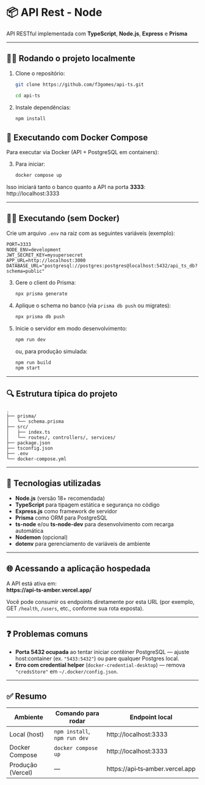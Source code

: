 # 📦 API Rest - Node

API RESTful implementada com **TypeScript**, **Node.js**, **Express** e **Prisma**

---

## 🧑‍💻 Rodando o projeto localmente

1. Clone o repositório:

   ```bash
   git clone https://github.com/f3gomes/api-ts.git

   cd api-ts
   ```

2. Instale dependências:

   ```bash
   npm install
   ```

## 🐳 Executando com Docker Compose

Para executar via Docker (API + PostgreSQL em containers):

3. Para iniciar:

   ```bash
   docker compose up
   ```

Isso iniciará tanto o banco quanto a API na porta **3333**: http://localhost:3333

---

## 🧑‍💻 Executando (sem Docker)

Crie um arquivo `.env` na raiz com as seguintes variáveis (exemplo):

```env
PORT=3333
NODE_ENV=development
JWT_SECRET_KEY=mysupersecret
APP_URL=http://localhost:3000
DATABASE_URL="postgresql://postgres:postgres@localhost:5432/api_ts_db?schema=public"
```

3. Gere o client do Prisma:

   ```bash
   npx prisma generate
   ```

4. Aplique o schema no banco (via `prisma db push` ou migrates):

   ```bash
   npx prisma db push
   ```

5. Inicie o servidor em modo desenvolvimento:

   ```bash
   npm run dev
   ```

   ou, para produção simulada:

   ```bash
   npm run build
   npm start
   ```

---

## 🔍 Estrutura típica do projeto

```
.
├── prisma/
│   └── schema.prisma
├── src/
│   ├── index.ts
│   └── routes/, controllers/, services/
├── package.json
├── tsconfig.json
├── .env
└── docker-compose.yml
```

---

## 🚀 Tecnologias utilizadas

- **Node.js** (versão 18+ recomendada)
- **TypeScript** para tipagem estática e segurança no código
- **Express.js** como framework de servidor
- **Prisma** como ORM para PostgreSQL
- **ts-node** e/ou **ts-node-dev** para desenvolvimento com recarga automática
- **Nodemon** (opcional)
- **dotenv** para gerenciamento de variáveis de ambiente

---

## 🌐 Acessando a aplicação hospedada

A API está ativa em:  
**https://api‑ts‑amber.vercel.app/**

Você pode consumir os endpoints diretamente por esta URL (por exemplo, GET `/health`, `/users`, etc., conforme sua rota exposta).

---

## ❓ Problemas comuns

- **Porta 5432 ocupada** ao tentar iniciar contêiner PostgreSQL — ajuste host:container (ex. `"5433:5432"`) ou pare qualquer Postgres local.
- **Erro com credential helper** (`docker-credential-desktop`) — remova `"credsStore"` em `~/.docker/config.json`.

---

## ✅ Resumo

| Ambiente          | Comando para rodar           | Endpoint local                  |
| ----------------- | ---------------------------- | ------------------------------- |
| Local (host)      | `npm install`, `npm run dev` | http://localhost:3333           |
| Docker Compose    | `docker compose up`          | http://localhost:3333           |
| Produção (Vercel) | —                            | https://api‑ts‑amber.vercel.app |
